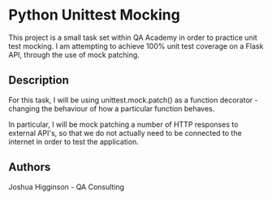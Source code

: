 # Python Unittest Mocking

This project is a small task set within QA Academy in order to practice unit test mocking.
I am attempting to achieve 100% unit test coverage on a Flask API, through the use of mock patching.

## Description

For this task, I will be using unittest.mock.patch() as a function decorator - changing the behaviour of how a particular function behaves.

In particular, I will be mock patching a number of HTTP responses to external API's, so that we do not actually need to be connected to the internet in order to test the application. 

## Authors
Joshua Higginson - QA Consulting

